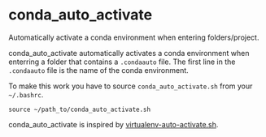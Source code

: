 conda_auto_activate
===================

Automatically activate a conda environment when entering folders/project.

conda_auto_activate automatically activates a conda environment when
enterring a folder that contains a `.condaauto` file.  The first line in the
`.condaauto` file is the name of the conda environment.

To make this work you have to source `conda_auto_activate.sh` from your
`~/.bashrc`.

```
source ~/path_to/conda_auto_activate.sh
```

conda_auto_activate is inspired by [virtualenv-auto-activate.sh](https://gist.github.com/garyjohnson/394c58e22a2adfa103e2).
